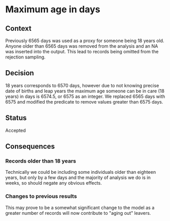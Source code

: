 # Maximum age in days

## Context

Previously 6565 days was used as a proxy for someone being 18 years old. Anyone older than 6565 days was removed from the analysis and an NA was inserted into the output.  This lead to records being omitted from the rejection sampling.

## Decision

18 years corresponds to 6570 days, however due to not knowing precise date of births and leap years the maximum age someone can be in care (18 years) in days is 6574.5, or 6575 as an integer. We replaced 6565 days with 6575 and modified the predicate to remove values greater than 6575 days.

## Status

Accepted

## Consequences

### Records older than 18 years

Technically we could be including some individuals older than eighteen years, but only by a few days and the majority of analysis we do is in weeks, so should negate any obvious effects.

### Changes to previous results

This may prove to be a somewhat significant change to the model as a greater number of records will now contribute to "aging out" leavers.
